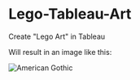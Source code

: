 # Lego-Tableau-Art
Create "Lego Art" in Tableau

Will result in an image like this:

![American Gothic](https://i.imgur.com/63sIQuA.png)
